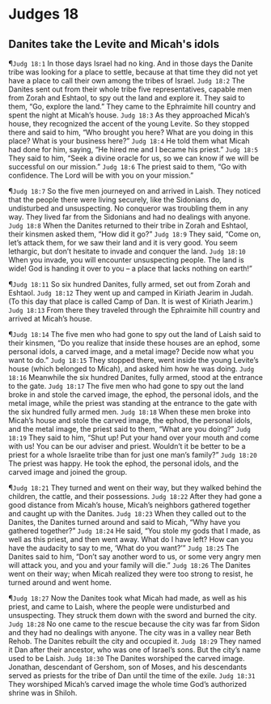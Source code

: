 # Judges 18

## Danites take the Levite and Micah's idols
¶`Judg 18:1` In those days Israel had no king. And in those days the Danite tribe was looking for a place to settle, because at that time they did not yet have a place to call their own among the tribes of Israel.
`Judg 18:2` The Danites sent out from their whole tribe five representatives, capable men from Zorah and Eshtaol, to spy out the land and explore it. They said to them, “Go, explore the land.” They came to the Ephraimite hill country and spent the night at Micah’s house.
`Judg 18:3` As they approached Micah’s house, they recognized the accent of the young Levite. So they stopped there and said to him, “Who brought you here? What are you doing in this place? What is your business here?”
`Judg 18:4` He told them what Micah had done for him, saying, “He hired me and I became his priest.”
`Judg 18:5` They said to him, “Seek a divine oracle for us, so we can know if we will be successful on our mission.”
`Judg 18:6` The priest said to them, “Go with confidence. The Lord will be with you on your mission.”

¶`Judg 18:7` So the five men journeyed on and arrived in Laish. They noticed that the people there were living securely, like the Sidonians do, undisturbed and unsuspecting. No conqueror was troubling them in any way. They lived far from the Sidonians and had no dealings with anyone.
`Judg 18:8` When the Danites returned to their tribe in Zorah and Eshtaol, their kinsmen asked them, “How did it go?”
`Judg 18:9` They said, “Come on, let’s attack them, for we saw their land and it is very good. You seem lethargic, but don’t hesitate to invade and conquer the land.
`Judg 18:10` When you invade, you will encounter unsuspecting people. The land is wide! God is handing it over to you – a place that lacks nothing on earth!”

¶`Judg 18:11` So six hundred Danites, fully armed, set out from Zorah and Eshtaol.
`Judg 18:12` They went up and camped in Kiriath Jearim in Judah. (To this day that place is called Camp of Dan. It is west of Kiriath Jearim.)
`Judg 18:13` From there they traveled through the Ephraimite hill country and arrived at Micah’s house.

¶`Judg 18:14` The five men who had gone to spy out the land of Laish said to their kinsmen, “Do you realize that inside these houses are an ephod, some personal idols, a carved image, and a metal image? Decide now what you want to do.”
`Judg 18:15` They stopped there, went inside the young Levite’s house (which belonged to Micah), and asked him how he was doing.
`Judg 18:16` Meanwhile the six hundred Danites, fully armed, stood at the entrance to the gate.
`Judg 18:17` The five men who had gone to spy out the land broke in and stole the carved image, the ephod, the personal idols, and the metal image, while the priest was standing at the entrance to the gate with the six hundred fully armed men.
`Judg 18:18` When these men broke into Micah’s house and stole the carved image, the ephod, the personal idols, and the metal image, the priest said to them, “What are you doing?”
`Judg 18:19` They said to him, “Shut up! Put your hand over your mouth and come with us! You can be our adviser and priest. Wouldn’t it be better to be a priest for a whole Israelite tribe than for just one man’s family?”
`Judg 18:20` The priest was happy. He took the ephod, the personal idols, and the carved image and joined the group.

¶`Judg 18:21` They turned and went on their way, but they walked behind the children, the cattle, and their possessions.
`Judg 18:22` After they had gone a good distance from Micah’s house, Micah’s neighbors gathered together and caught up with the Danites.
`Judg 18:23` When they called out to the Danites, the Danites turned around and said to Micah, “Why have you gathered together?”
`Judg 18:24` He said, “You stole my gods that I made, as well as this priest, and then went away. What do I have left? How can you have the audacity to say to me, ‘What do you want?’”
`Judg 18:25` The Danites said to him, “Don’t say another word to us, or some very angry men will attack you, and you and your family will die.”
`Judg 18:26` The Danites went on their way; when Micah realized they were too strong to resist, he turned around and went home.

¶`Judg 18:27` Now the Danites took what Micah had made, as well as his priest, and came to Laish, where the people were undisturbed and unsuspecting. They struck them down with the sword and burned the city.
`Judg 18:28` No one came to the rescue because the city was far from Sidon and they had no dealings with anyone. The city was in a valley near Beth Rehob. The Danites rebuilt the city and occupied it.
`Judg 18:29` They named it Dan after their ancestor, who was one of Israel’s sons. But the city’s name used to be Laish.
`Judg 18:30` The Danites worshiped the carved image. Jonathan, descendant of Gershom, son of Moses, and his descendants served as priests for the tribe of Dan until the time of the exile.
`Judg 18:31` They worshiped Micah’s carved image the whole time God’s authorized shrine was in Shiloh.
